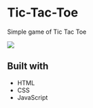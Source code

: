 # Tic-Tac-Toe

Simple game  of Tic Tac Toe



![](https://github.com/Mayorgak/tic-tac-toe/blob/master/images/Tic-Tac-Toe.png)

## Built with 
* HTML
* CSS 
* JavaScript 

